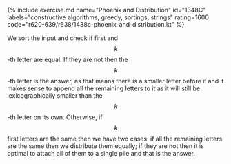 {% include exercise.md name="Phoenix and Distribution" id="1348C" labels="constructive algorithms, greedy, sortings, strings" rating=1600 code="r620-639/r638/1438c-phoenix-and-distribution.kt" %}

We sort the input and check if first and $$k$$-th letter are equal.  If they are not then the $$k$$-th letter is the answer, as that means there is a smaller letter before it and it makes sense to append all the remaining letters to it as it will still be lexicographically smaller than the $$k$$-th letter on its own.  Otherwise, if $$k$$ first letters are the same then we have two cases: if all the remaining letters are the same then we distribute them equally; if they are not then it is optimal to attach all of them to a single pile and that is the answer.
